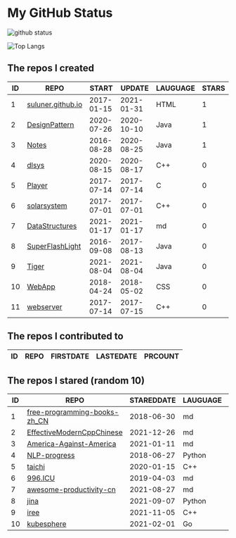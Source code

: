 # My GitHub Status

<img src="https://github-readme-stats-1.yihong0618.vercel.app/api?username=ThaddeusJiang&show_icons=true&&&hide_title=true&count_private=true" alt="github status" />

![Top Langs](https://github-readme-stats-1.yihong0618.vercel.app/api/top-langs/?username=ThaddeusJiang&layout=compact)

<!--START_SECTION:my_github-->
## The repos I created
| ID |                               REPO                                |   START    |   UPDATE   | LAUGUAGE | STARS |
|----|-------------------------------------------------------------------|------------|------------|----------|-------|
|  1 | [suluner.github.io](https://github.com/suluner/suluner.github.io) | 2017-01-15 | 2021-01-31 | HTML     |     1 |
|  2 | [DesignPattern](https://github.com/suluner/DesignPattern)         | 2020-07-26 | 2020-10-10 | Java     |     1 |
|  3 | [Notes](https://github.com/suluner/Notes)                         | 2016-08-28 | 2020-08-25 | Java     |     1 |
|  4 | [dlsys](https://github.com/suluner/dlsys)                         | 2020-08-15 | 2020-08-17 | C++      |     0 |
|  5 | [Player](https://github.com/suluner/Player)                       | 2017-07-14 | 2017-07-14 | C        |     0 |
|  6 | [solarsystem](https://github.com/suluner/solarsystem)             | 2017-07-01 | 2017-07-01 | C++      |     0 |
|  7 | [DataStructures](https://github.com/suluner/DataStructures)       | 2021-01-17 | 2021-01-17 | md       |     0 |
|  8 | [SuperFlashLight](https://github.com/suluner/SuperFlashLight)     | 2016-09-08 | 2017-08-13 | Java     |     0 |
|  9 | [Tiger](https://github.com/suluner/Tiger)                         | 2021-08-04 | 2021-08-04 | Java     |     0 |
| 10 | [WebApp](https://github.com/suluner/WebApp)                       | 2018-04-24 | 2018-05-02 | CSS      |     0 |
| 11 | [webserver](https://github.com/suluner/webserver)                 | 2017-07-14 | 2017-07-15 | C++      |     0 |

## The repos I contributed to
| ID | REPO | FIRSTDATE | LASTEDATE | PRCOUNT |
|----|------|-----------|-----------|---------|

## The repos I stared (random 10)
| ID |                                           REPO                                            | STAREDDATE | LAUGUAGE | LATESTUPDATE |
|----|-------------------------------------------------------------------------------------------|------------|----------|--------------|
|  1 | [free-programming-books-zh_CN](https://github.com/justjavac/free-programming-books-zh_CN) | 2018-06-30 | md       | 2022-02-01   |
|  2 | [EffectiveModernCppChinese](https://github.com/kelthuzadx/EffectiveModernCppChinese)      | 2021-12-26 | md       | 2022-01-31   |
|  3 | [America-Against-America](https://github.com/zealotCE/America-Against-America)            | 2021-01-11 | md       | 2022-01-26   |
|  4 | [NLP-progress](https://github.com/sebastianruder/NLP-progress)                            | 2018-06-27 | Python   | 2022-01-31   |
|  5 | [taichi](https://github.com/taichi-dev/taichi)                                            | 2020-01-15 | C++      | 2022-01-31   |
|  6 | [996.ICU](https://github.com/996icu/996.ICU)                                              | 2019-04-03 | md       | 2022-01-31   |
|  7 | [awesome-productivity-cn](https://github.com/eastlakeside/awesome-productivity-cn)        | 2021-08-27 | md       | 2022-01-29   |
|  8 | [jina](https://github.com/jina-ai/jina)                                                   | 2021-09-07 | Python   | 2022-01-31   |
|  9 | [iree](https://github.com/google/iree)                                                    | 2021-11-05 | C++      | 2022-01-31   |
| 10 | [kubesphere](https://github.com/kubesphere/kubesphere)                                    | 2021-02-01 | Go       | 2022-01-31   |

<!--END_SECTION:my_github-->